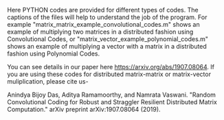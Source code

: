 Here PYTHON codes are provided for different types of codes. The captions of the files will help to understand the job of the program. For example "matrix_matrix_example_convolutional_codes.m" shows an example of multiplying two matrices in a distributed fashion using Convolutional Codes, or "matrix_vector_example_polynomial_codes.m" shows an example of multiplying a vector with a matrix in a distributed fashion using Polynomial Codes. 


You can see details in our paper here https://arxiv.org/abs/1907.08064. If you are using these codes for distributed matrix-matrix or matrix-vector muliplication, please cite us- 

Anindya Bijoy Das, Aditya Ramamoorthy, and Namrata Vaswani. "Random Convolutional Coding for Robust and Straggler Resilient Distributed Matrix Computation." arXiv preprint arXiv:1907.08064 (2019).
